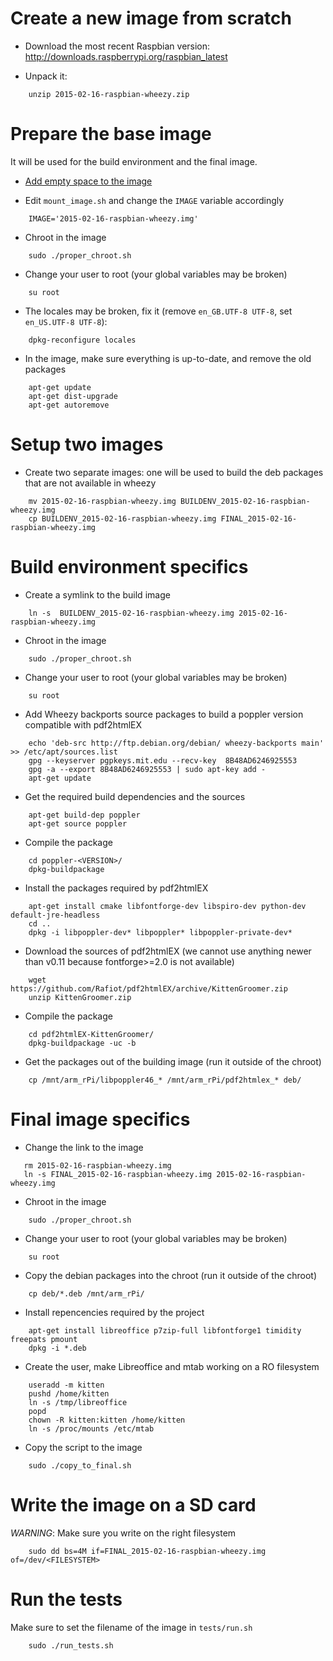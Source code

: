 Create a new image from scratch
===============================

* Download the most recent Raspbian version:
    http://downloads.raspberrypi.org/raspbian_latest

* Unpack it:

```
    unzip 2015-02-16-raspbian-wheezy.zip
```

Prepare the base image
======================

It will be used for the build environment and the final image.

* [Add empty space to the image](resize_img.md)

* Edit `mount_image.sh` and change the `IMAGE` variable accordingly

```
    IMAGE='2015-02-16-raspbian-wheezy.img'
```

* Chroot in the image

```
    sudo ./proper_chroot.sh
```

* Change your user to root (your global variables may be broken)

```
    su root
```

* The locales may be broken, fix it (remove `en_GB.UTF-8 UTF-8`, set `en_US.UTF-8 UTF-8`):

```
    dpkg-reconfigure locales
```

* In the image, make sure everything is up-to-date, and remove the old packages

```
    apt-get update
    apt-get dist-upgrade
    apt-get autoremove
```

Setup two images
================

* Create two separate images: one will be used to build the deb packages that are not available in wheezy

```
    mv 2015-02-16-raspbian-wheezy.img BUILDENV_2015-02-16-raspbian-wheezy.img
    cp BUILDENV_2015-02-16-raspbian-wheezy.img FINAL_2015-02-16-raspbian-wheezy.img
```

Build environment specifics
===========================

* Create a symlink to the build image

```
    ln -s  BUILDENV_2015-02-16-raspbian-wheezy.img 2015-02-16-raspbian-wheezy.img
```

* Chroot in the image

```
    sudo ./proper_chroot.sh
```

* Change your user to root (your global variables may be broken)

```
    su root
```

* Add Wheezy backports source packages to build a poppler version compatible with pdf2htmlEX

```
    echo 'deb-src http://ftp.debian.org/debian/ wheezy-backports main' >> /etc/apt/sources.list
    gpg --keyserver pgpkeys.mit.edu --recv-key  8B48AD6246925553
    gpg -a --export 8B48AD6246925553 | sudo apt-key add -
    apt-get update
```

* Get the required build dependencies and the sources

```
    apt-get build-dep poppler
    apt-get source poppler
```

* Compile the package

```
    cd poppler-<VERSION>/
    dpkg-buildpackage
```

* Install the packages required by pdf2htmlEX

```
    apt-get install cmake libfontforge-dev libspiro-dev python-dev default-jre-headless
    cd ..
    dpkg -i libpoppler-dev* libpoppler* libpoppler-private-dev*
```

* Download the sources of pdf2htmlEX (we cannot use anything newer than v0.11 because fontforge>=2.0 is not available)

```
    wget https://github.com/Rafiot/pdf2htmlEX/archive/KittenGroomer.zip
    unzip KittenGroomer.zip
```

* Compile the package

```
    cd pdf2htmlEX-KittenGroomer/
    dpkg-buildpackage -uc -b
```

* Get the packages out of the building image (run it outside of the chroot)

```
    cp /mnt/arm_rPi/libpoppler46_* /mnt/arm_rPi/pdf2htmlex_* deb/
```

Final image specifics
=====================

* Change the link to the image

```
   rm 2015-02-16-raspbian-wheezy.img
   ln -s FINAL_2015-02-16-raspbian-wheezy.img 2015-02-16-raspbian-wheezy.img
```

* Chroot in the image

```
    sudo ./proper_chroot.sh
```

* Change your user to root (your global variables may be broken)

```
    su root
```

* Copy the debian packages into the chroot (run it outside of the chroot)

```
    cp deb/*.deb /mnt/arm_rPi/
```

* Install repencencies required by the project

```
    apt-get install libreoffice p7zip-full libfontforge1 timidity freepats pmount
    dpkg -i *.deb
```

* Create the user, make Libreoffice and mtab working on a RO filesystem

```
    useradd -m kitten
    pushd /home/kitten
    ln -s /tmp/libreoffice
    popd
    chown -R kitten:kitten /home/kitten
    ln -s /proc/mounts /etc/mtab
```

* Copy the script to the image

```
    sudo ./copy_to_final.sh
```

Write the image on a SD card
============================

*WARNING*: Make sure you write on the right filesystem

```
    sudo dd bs=4M if=FINAL_2015-02-16-raspbian-wheezy.img of=/dev/<FILESYSTEM>
```

Run the tests
=============

Make sure to set the filename of the image in `tests/run.sh`

```
    sudo ./run_tests.sh
```

